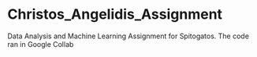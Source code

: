 # Christos_Angelidis_Assignment
Data Analysis and Machine Learning Assignment for Spitogatos.
The code ran in Google Collab
